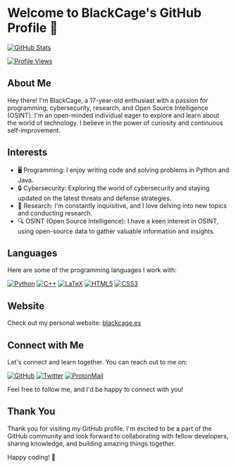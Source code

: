 # Welcome to BlackCage's GitHub Profile 👋

[![GitHub Stats](https://github-readme-stats.vercel.app/api?username=BlackCage&show_icons=true&count_private=true&theme=dark)](https://github.com/BlackCage)

[![Profile Views](https://komarev.com/ghpvc/?username=BlackCage)](https://github.com/BlackCage)

## About Me

Hey there! I'm BlackCage, a 17-year-old enthusiast with a passion for programming, cybersecurity, research, and Open Source Intelligence (OSINT). I'm an open-minded individual eager to explore and learn about the world of technology. I believe in the power of curiosity and continuous self-improvement.

## Interests

- 🖥️ Programming: I enjoy writing code and solving problems in Python and Java.
- 🔒 Cybersecurity: Exploring the world of cybersecurity and staying updated on the latest threats and defense strategies.
- 🧪 Research: I'm constantly inquisitive, and I love delving into new topics and conducting research.
- 🔍 OSINT (Open Source Intelligence): I have a keen interest in OSINT, using open-source data to gather valuable information and insights.

## Languages

Here are some of the programming languages I work with:

[![Python](https://img.shields.io/badge/Python-FFD43B?style=for-the-badge&logo=python&logoColor=blue)](https://www.python.org/)
[![C++](https://img.shields.io/badge/C%2B%2B-00599C?style=for-the-badge&logo=c%2B%2B&logoColor=white)](https://isocpp.org/)
[![LaTeX](https://img.shields.io/badge/LaTeX-47A141?style=for-the-badge&logo=LaTeX&logoColor=white)](https://www.latex-project.org/)
[![HTML5](https://img.shields.io/badge/HTML5-E34F26?style=for-the-badge&logo=html5&logoColor=white)](https://developer.mozilla.org/en-US/docs/Web/HTML)
[![CSS3](https://img.shields.io/badge/CSS3-1572B6?style=for-the-badge&logo=css3&logoColor=white)](https://developer.mozilla.org/en-US/docs/Web/CSS)

## Website

Check out my personal website: [blackcage.es](https://blackcage.es)

## Connect with Me

Let's connect and learn together. You can reach out to me on:

[![GitHub](https://img.shields.io/badge/GitHub-100000?style=for-the-badge&logo=github&logoColor=white)](https://github.com/BlackCage) [![Twitter](https://img.shields.io/badge/Twitter-000000?style=for-the-badge&logo=twitter&logoColor=white)](https://twitter.com/BlackByte_) [![ProtonMail](https://img.shields.io/badge/ProtonMail-8B89CC?style=for-the-badge&logo=protonmail&logoColor=white)](mailto:blackcage_faq@proton.me)

Feel free to follow me, and I'd be happy to connect with you!

## Thank You

Thank you for visiting my GitHub profile. I'm excited to be a part of the GitHub community and look forward to collaborating with fellow developers, sharing knowledge, and building amazing things together.

Happy coding! 🚀
